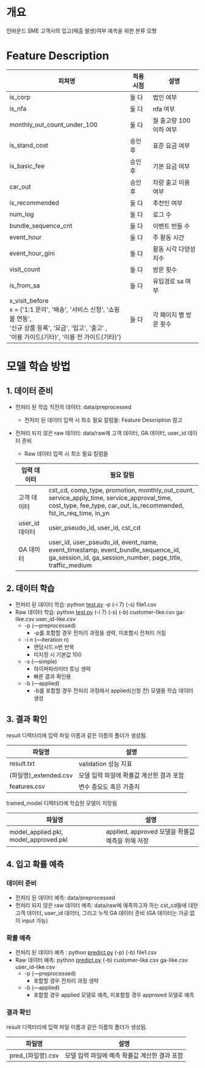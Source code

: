 # 개요

인바운드 SME 고객사의 입고(매출 발생)여부 예측을 위한 분류 모형

# Feature Description

| 피쳐명                                                                                                                    | 적용 시점  | 설명 |
|------------------------------------------------------------------------------------------------------------------------|--------| --- |
| is_corp                                                                                                                | 둘 다    | 법인 여부 |
| is_nfa                                                                                                                 | 둘 다    | nfa 여부 |
| monthly_out_count_under_100                                                                                            | 둘 다    | 월 출고량 100 이하 여부 |
| is_stand_cost                                                                                                          | 승인 후   | 표준 요금 여부 |
| is_basic_fee                                                                                                           | 승인 후   | 기본 요금 여부 |
| car_out                                                                                                                | 승인 후   | 차량 출고 이용 여부 |
| is_recommended                                                                                                         | 둘 다    | 추천인 여부 |
| num_log                                                                                                                | 둘 다    | 로그 수 |
| bundle_sequence_cnt                                                                                                    | 둘 다    | 이벤트 번들 수 |
| event_hour                                                                                                             | 둘 다    | 주 활동 시간 |
| event_hour_gini                                                                                                        | 둘 다    | 활동 시각 다양성 지수 |
| visit_count                                                                                                            | 둘 다    | 방문 횟수 |
| is_from_sa                                                                                                             | 둘 다    | 유입경로 sa 여부 |
| x_visit_before <br/>x = {'1:1 문의', '배송', '서비스 신청', '쇼핑몰 연동', <br/>'신규 상품 등록', ‘요금', ‘입고', '출고’ , <br/>'이용 가이드(기타)', '이용 전 가이드(기타)'} | 둘 다    | 각 페이지 별 방문 횟수 |)



# 모델 학습 방법

## 1. 데이터 준비

- 전처리 된 학습 직전의 데이터: data/preprocessed
    - 전처리 된 데이터 입력 시 최소 필요 칼럼들: Feature Description 참고
- 전처리 되지 않은 raw 데이터: data/raw에 고객 데이터, GA 데이터, user_id 데이터 준비
    - Raw 데이터 입력 시 최소 필요 칼럼들
    
    | 입력 데이터 | 필요 칼럼 |
    | --- | --- |
    | 고객 데이터 | cst_cd, comp_type, promotion, monthly_out_count, service_apply_time, service_approval_time, cost_type, fee_type, car_out, is_recommended, fst_in_req_time, in_yn |
    | user_id 데이터 | user_pseudo_id, user_id, cst_cd |
    | GA 데이터 | user_id, user_pseudo_id, event_name, event_timestamp, event_bundle_sequence_id, ga_session_id, ga_session_number, page_title, traffic_medium |

## 2. 데이터 학습

- 전처리 된 데이터 학습: python [test.py](http://test.py) -p (-i 7) (-s) file1.csv
- Raw 데이터 학습: python [test.py](http://test.py) (-i 7) (-s) (-b) customer-like.csv ga-like.csv user_id-like.csv
    - -p (—preprocessed)
        - -p를 포함할 경우 전처리 과정을 생략, 미포함시 전처리 거침
    - -i n (—iteration n)
        - 랜덤시드 n번 반복
        - 미지정 시 기본값 100
    - -s (—simple)
        - 하이퍼파라미터 튜닝 생략
        - 빠른 결과 확인용
    - -b (—applied)
        - -b를 포함할 경우 전처리 과정에서 applied(신청 전) 모델용 학습 데이터 생성

## 3. 결과 확인

result 디렉터리에 입력 파일 이름과 같은 이름의 폴더가 생성됨.

| 파일명                | 설명 |
|--------------------| --- |
| result.txt         | validation 성능 지표 |
| (파일명)_extended.csv | 모델 입력 파일에 확률값 계산한 결과 포함 |
| features.csv       | 변수 중요도 혹은 가중치 |

trained_model 디렉터리에 학습된 모델이 저장됨

| 파일명                                   | 설명 |
|---------------------------------------| --- |
| model_applied.pkl, model_approved.pkl | applied, approved 모델을 확률값 예측을 위해 저장 |

## 4. 입고 확률 예측

### 데이터 준비

- 전처리 된 데이터 예측: data/preprocessed
- 전처리 되지 않은 raw 데이터 예측: data/raw에 예측하고자 하는 cst_cd들에 대한 고객 데이터, user_id 데이터, 그리고 누적 GA 데이터 준비 (GA 데이터는 가공 없이 input 가능)

### 확률 예측

- 전처리 된 데이터 예측 : python [predict.py](http://predict.py) (-p) (-b) file1.csv
- Raw 데이터 예측: python [predict.py](http://predict.py) (-b) customer-like.csv ga-like.csv user_id-like.csv
    - -p (—preprocessed)
        - 포함할 경우 전처리 과정 생략
    - -b (—applied)
        - 포함할 경우 applied 모델로 예측, 미포함할 경우 approved 모델로 예측

### 결과 확인

result 디렉터리에 입력 파일 이름과 같은 이름의 폴더가 생성됨.

| 파일명            | 설명 |
|----------------| --- |
| pred_(파일명).csv | 모델 입력 파일에 예측 확률값 계산한 결과 포함 |